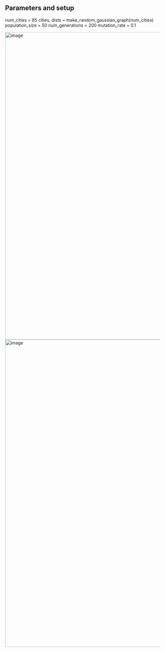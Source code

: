 ## Parameters and setup
num_cities = 85
cities, dists = make_random_gaussian_graph(num_cities)
population_size = 50
num_generations = 200
mutation_rate = 0.1

<img width="998" alt="image" src="https://github.com/I-Johnson/Genetic/assets/65931309/ce27f529-47fd-407b-8ef9-a7cda77b733a">


<img width="998" alt="image" src="https://github.com/I-Johnson/Genetic/assets/65931309/10cd45cb-8f56-43d8-9b63-00c73f253cb1">


